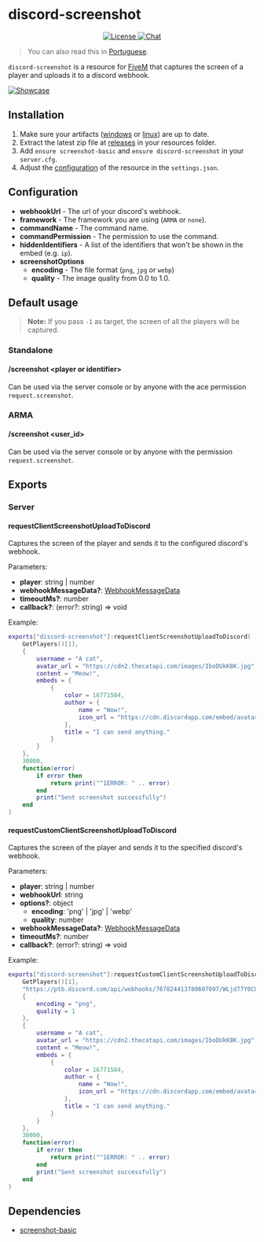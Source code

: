# discord-screenshot

<p align="center">
  <a href="https://github.com/GHMatti/ghmattimysql/blob/master/license.md">
    <img src="https://img.shields.io/badge/License-MIT-blue.svg" alt="License">
  </a>
  <a href="https://discord.gg/z6Yx9A8VDR">
    <img src="https://discordapp.com/api/guilds/514185816315265068/widget.png" alt="Chat">
  </a>
</p>

> You can also read this in [Portuguese](https://github.com/jaimeadf/discord-screenshot/blob/master/README.pt.md).

`discord-screenshot` is a resource for [FiveM](https://fivem.net) that captures the screen of a player and uploads it to
a discord webhook.

[![Showcase](https://yt-embed.herokuapp.com/embed?v=c9h40LoLky8)](https://youtu.be/c9h40LoLky8)

## Installation

1. Make sure your artifacts ([windows](https://runtime.fivem.net/artifacts/fivem/build_server_windows/master)
   or [linux](https://runtime.fivem.net/artifacts/fivem/build_proot_linux/master)) are up to date.
2. Extract the latest zip file at [releases](https://github.com/jaimeadf/discord-screenshot/releases) in your resources
   folder.
3. Add `ensure screenshot-basic` and `ensure discord-screenshot` in your `server.cfg`.
4. Adjust the [configuration](#configuration) of the resource in the `settings.json`.

## Configuration

* **webhookUrl** - The url of your discord's webhook.
* **framework** - The framework you are using (`ARMA` or `none`).
* **commandName** - The command name.
* **commandPermission** - The permission to use the command.
* **hiddenIdentifiers** - A list of the identifiers that won't be shown in the embed (e.g. `ip`).
* **screenshotOptions**
    * **encoding** - The file format (`png`, `jpg` or `webp`)
    * **quality** - The image quality from 0.0 to 1.0.

## Default usage

> **Note:** If you pass `-1` as target, the screen of all the players will be captured.

### Standalone

#### /screenshot &lt;player or identifier&gt;

Can be used via the server console or by anyone with the ace permission `request.screenshot`.

### ARMA

#### /screenshot &lt;user_id&gt;

Can be used via the server console or by anyone with the permission `request.screenshot`.

## Exports

### Server

#### requestClientScreenshotUploadToDiscord

Captures the screen of the player and sends it to the configured discord's webhook.

Parameters:

* **player**: string | number
* **webhookMessageData?**: [WebhookMessageData](https://birdie0.github.io/discord-webhooks-guide/discord_webhook.html)
* **timeoutMs?**: number
* **callback?**: (error?: string) => void

Example:

```lua
exports["discord-screenshot"]:requestClientScreenshotUploadToDiscord(
    GetPlayers()[1],
    {
        username = "A cat",
        avatar_url = "https://cdn2.thecatapi.com/images/IboDUkK8K.jpg",
        content = "Meow!",
        embeds = {
            {
                color = 16771584,
                author = {
                    name = "Wow!",
                    icon_url = "https://cdn.discordapp.com/embed/avatars/0.png"
                },
                title = "I can send anything."
            }
        }
    },
    30000,
    function(error)
        if error then
            return print("^1ERROR: " .. error)
        end
        print("Sent screenshot successfully")
    end
)
```

#### requestCustomClientScreenshotUploadToDiscord

Captures the screen of the player and sends it to the specified discord's webhook.

Parameters:

* **player**: string | number
* **webhookUrl**: string
* **options?**: object
    * **encoding**: 'png' | 'jpg' | 'webp'
    * **quality**: number
* **webhookMessageData?**: [WebhookMessageData](https://birdie0.github.io/discord-webhooks-guide/discord_webhook.html)
* **timeoutMs?**: number
* **callback?**: (error?: string) => void

Example:

```lua
exports["discord-screenshot"]:requestCustomClientScreenshotUploadToDiscord(
    GetPlayers()[1],
    "https://ptb.discord.com/api/webhooks/767824413780607097/WLjd77Y0CUvqXmhLCYzqkiZ-BrTpcGfNiZ7hXcJRgQxrU0YR8sy566MgMHgqRx8IZ9iu",
    {
        encoding = "png",
        quality = 1
    },
    {
        username = "A cat",
        avatar_url = "https://cdn2.thecatapi.com/images/IboDUkK8K.jpg",
        content = "Meow!",
        embeds = {
            {
                color = 16771584,
                author = {
                    name = "Wow!",
                    icon_url = "https://cdn.discordapp.com/embed/avatars/0.png"
                },
                title = "I can send anything."
            }
        }
    },
    30000,
    function(error)
        if error then
            return print("^1ERROR: " .. error)
        end
        print("Sent screenshot successfully")
    end
)
```

## Dependencies

* [screenshot-basic](https://github.com/citizenfx/screenshot-basic)
